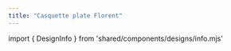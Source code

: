 ```yaml
---
title: "Casquette plate Florent"
---
```


import { DesignInfo } from 'shared/components/designs/info.mjs'

<DesignInfo design='florent' docs />

